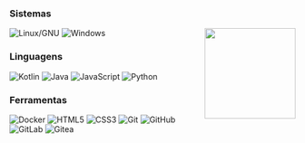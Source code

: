 ### Sistemas
<img align='right' src='https://media1.tenor.com/m/qZAcCloo3oQAAAAC/night.gif' width='160'>

![Linux/GNU](https://img.shields.io/badge/-Linux-black?style=flat-square&logo=linux)
![Windows](https://img.shields.io/badge/-Windows-black?style=flat-square&logo=windows)

### Linguagens
![Kotlin](https://img.shields.io/badge/-Kotlin-black?style=flat-square&logo=kotlin)
![Java](https://img.shields.io/badge/-java-black?style=flat-square&logo=java)
![JavaScript](https://img.shields.io/badge/-JavaScript-black?style=flat-square&logo=javascript)
![Python](https://img.shields.io/badge/-Python-black?style=flat-square&logo=Python)

### Ferramentas
![Docker](https://img.shields.io/badge/-Docker-black?style=flat-square&logo=docker)
![HTML5](https://img.shields.io/badge/-HTML5-black?style=flat-square&logo=html5&logoColor=white)
![CSS3](https://img.shields.io/badge/-CSS3-black?style=flat-square&logo=css3)
![Git](https://img.shields.io/badge/-Git-black?style=flat-square&logo=git)
![GitHub](https://img.shields.io/badge/-GitHub-black?style=flat-square&logo=github)
![GitLab](https://img.shields.io/badge/-GitLab-black?style=flat-square&logo=gitlab)
![Gitea](https://img.shields.io/badge/-Gitea-black?style=flat-square&logo=Gitea)

<!-- <p align="center">

  <img height="50%" width="auto" src ="https://github-readme-stats.vercel.app/api?username=ro-otsys&show_icons=true&count_private=true&theme=darcula&hide_border=true&locale=pt-br&hide=issues,contribs&bg_color=00000000">

  <img height="50%" width="auto" src ="https://github-readme-stats.vercel.app/api/top-langs/?username=ro-otsys&layout=compact&hide_border=true&locale=pt-br&theme=darcula&bg_color=00000000&langs_count=6&hide=jupyter%20notebook,tex,css,php&exclude_repo=Pacman-AI">
  
  <img src ="https://github-readme-streak-stats.herokuapp.com?user=ro-otsys&theme=darcula&hide_border=true&locale=pt-br&background=FFFFFF00">
  
  <br>
  <br>
  
  <img align="center" src="https://komarev.com/ghpvc/?username=ro-otsys&label=Visitas&color=9141ac&style=flat" height="25" width="90" alt="ro-otsys" />
  
</p> -->

<!-- <p align="center">
  <img align="left" src ="https://github-readme-stats.vercel.app/api/pin/?username=ro-otsys&repo=ytdx">
  <img align="right" src ="https://github-readme-stats.vercel.app/api/pin/?username=ro-otsys&repo=pixel-weather">
</p> -->
